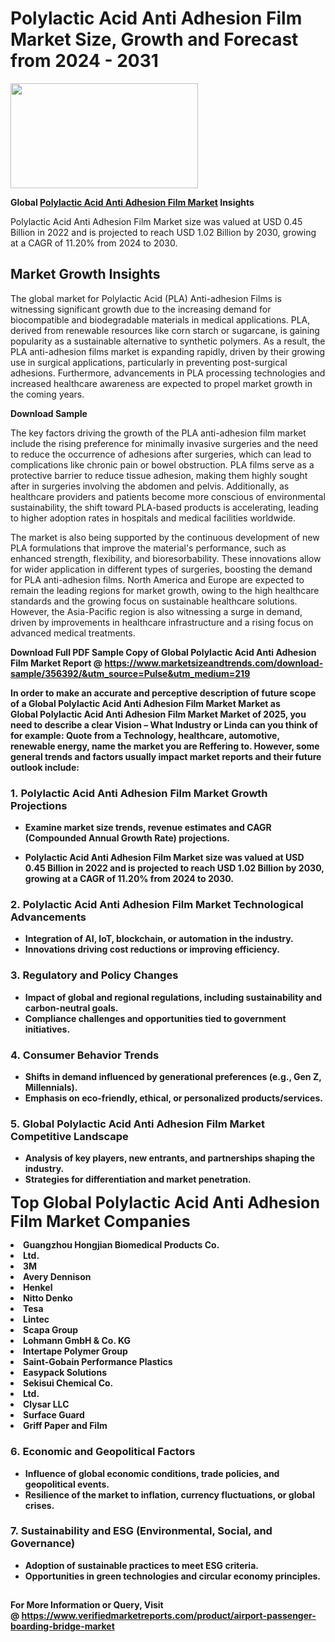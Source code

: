<H1>Polylactic Acid Anti Adhesion Film Market Size, Growth and Forecast from 2024 - 2031</H1><img class="aligncenter size-medium wp-image-584254" src="https://thirdeyenews.in/wp-content/uploads/2024/09/Global-Market-Research-300x168.jpeg" alt="" width="300" height="168" /><p><strong>Global&nbsp;<a href="https://www.marketsizeandtrends.com/download-sample/356392/&amp;utm_source=Pulse&amp;utm_medium=219">Polylactic Acid Anti Adhesion Film Market</a> Insights</strong></p><p>Polylactic Acid Anti Adhesion Film Market size was valued at USD 0.45 Billion in 2022 and is projected to reach USD 1.02 Billion by 2030, growing at a CAGR of 11.20% from 2024 to 2030.</p><p><h2>Market Growth Insights</h2> <p>The global market for Polylactic Acid (PLA) Anti-adhesion Films is witnessing significant growth due to the increasing demand for biocompatible and biodegradable materials in medical applications. PLA, derived from renewable resources like corn starch or sugarcane, is gaining popularity as a sustainable alternative to synthetic polymers. As a result, the PLA anti-adhesion films market is expanding rapidly, driven by their growing use in surgical applications, particularly in preventing post-surgical adhesions. Furthermore, advancements in PLA processing technologies and increased healthcare awareness are expected to propel market growth in the coming years.</p> <p><strong>Download Sample</strong></p> <p>The key factors driving the growth of the PLA anti-adhesion film market include the rising preference for minimally invasive surgeries and the need to reduce the occurrence of adhesions after surgeries, which can lead to complications like chronic pain or bowel obstruction. PLA films serve as a protective barrier to reduce tissue adhesion, making them highly sought after in surgeries involving the abdomen and pelvis. Additionally, as healthcare providers and patients become more conscious of environmental sustainability, the shift toward PLA-based products is accelerating, leading to higher adoption rates in hospitals and medical facilities worldwide.</p> <p>The market is also being supported by the continuous development of new PLA formulations that improve the material's performance, such as enhanced strength, flexibility, and bioresorbability. These innovations allow for wider application in different types of surgeries, boosting the demand for PLA anti-adhesion films. North America and Europe are expected to remain the leading regions for market growth, owing to the high healthcare standards and the growing focus on sustainable healthcare solutions. However, the Asia-Pacific region is also witnessing a surge in demand, driven by improvements in healthcare infrastructure and a rising focus on advanced medical treatments.</p> <p><strong></p><p><span class=""><strong>Download Full PDF Sample Copy of Global Polylactic Acid Anti Adhesion Film Market Report</strong> @ <a href="https://www.marketsizeandtrends.com/download-sample/356392/&amp;utm_source=Pulse&amp;utm_medium=219" target="_blank">https://www.marketsizeandtrends.com/download-sample/356392/&amp;utm_source=Pulse&amp;utm_medium=219</a></span></p><p>In order to make an accurate and perceptive description of future scope of a Global&nbsp;Polylactic Acid Anti Adhesion Film Market Market as Global&nbsp;Polylactic Acid Anti Adhesion Film Market Market of 2025, you need to describe a clear Vision &ndash; What Industry or Linda can you think of for example: Quote from a Technology, healthcare, automotive, renewable energy, name the market you are Reffering to. However, some general trends and factors usually impact market reports and their future outlook include:</p><h3>1.&nbsp;<strong>Polylactic Acid Anti Adhesion Film Market Growth Projections</strong></h3><ul><li>Examine market size trends, revenue estimates and CAGR (Compounded Annual Growth Rate) projections.</li><li><p>Polylactic Acid Anti Adhesion Film Market size was valued at USD 0.45 Billion in 2022 and is projected to reach USD 1.02 Billion by 2030, growing at a CAGR of 11.20% from 2024 to 2030.</p></li></ul><h3>2.&nbsp;<strong>Polylactic Acid Anti Adhesion Film Market Technological Advancements</strong></h3><ul><li>Integration of AI, IoT, blockchain, or automation in the industry.</li><li>Innovations driving cost reductions or improving efficiency.</li></ul><h3>3.&nbsp;<strong>Regulatory and Policy Changes</strong></h3><ul><li>Impact of global and regional regulations, including sustainability and carbon-neutral goals.</li><li>Compliance challenges and opportunities tied to government initiatives.</li></ul><h3>4.&nbsp;<strong>Consumer Behavior Trends</strong></h3><ul><li>Shifts in demand influenced by generational preferences (e.g., Gen Z, Millennials).</li><li>Emphasis on eco-friendly, ethical, or personalized products/services.</li></ul><h3>5.&nbsp;<strong>Global Polylactic Acid Anti Adhesion Film Market Competitive Landscape</strong></h3><ul><li>Analysis of key players, new entrants, and partnerships shaping the industry.</li><li>Strategies for differentiation and market penetration.</li></ul><p data-pm-slice="1 1 []"><span style="color: inherit; font-family: inherit; font-size: 25px;">Top Global Polylactic Acid Anti Adhesion Film Market Companies</span></p><div class="" data-test-id=""><p><li>Guangzhou Hongjian Biomedical Products Co.</li><li> Ltd.</li><li> 3M</li><li> Avery Dennison</li><li> Henkel</li><li> Nitto Denko</li><li> Tesa</li><li> Lintec</li><li> Scapa Group</li><li> Lohmann GmbH & Co. KG</li><li> Intertape Polymer Group</li><li> Saint-Gobain Performance Plastics</li><li> Easypack Solutions</li><li> Sekisui Chemical Co.</li><li> Ltd.</li><li> Clysar LLC</li><li> Surface Guard</li><li> Griff Paper and Film</li></p></div><h3>6.&nbsp;<strong>Economic and Geopolitical Factors</strong></h3><ul><li>Influence of global economic conditions, trade policies, and geopolitical events.</li><li>Resilience of the market to inflation, currency fluctuations, or global crises.</li></ul><h3>7.&nbsp;<strong>Sustainability and ESG (Environmental, Social, and Governance)</strong></h3><ul><li>Adoption of sustainable practices to meet ESG criteria.</li><li>Opportunities in green technologies and circular economy principles.</li></ul><h2><strong style="font-size: 14px;">For More Information or Query, Visit @&nbsp;</strong><a style="background-color: #ffffff; font-size: 14px;" href="https://www.marketsizeandtrends.com/report/polylactic-acid-anti-adhesion-film-market/" target="_blank">https://www.verifiedmarketreports.com/product/airport-passenger-boarding-bridge-market</a></h2>
